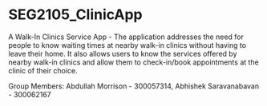 # SEG2105_ClinicApp
A Walk-In Clinics Service App - The application addresses the need for people to know waiting times at nearby walk-in clinics without having to leave their home. It also allows users to know the services offered by nearby walk-in clinics and allow them to check-in/book appointments at the clinic of their choice.

Group Members: Abdullah Morrison - 300057314, Abhishek Saravanabavan - 300062167


